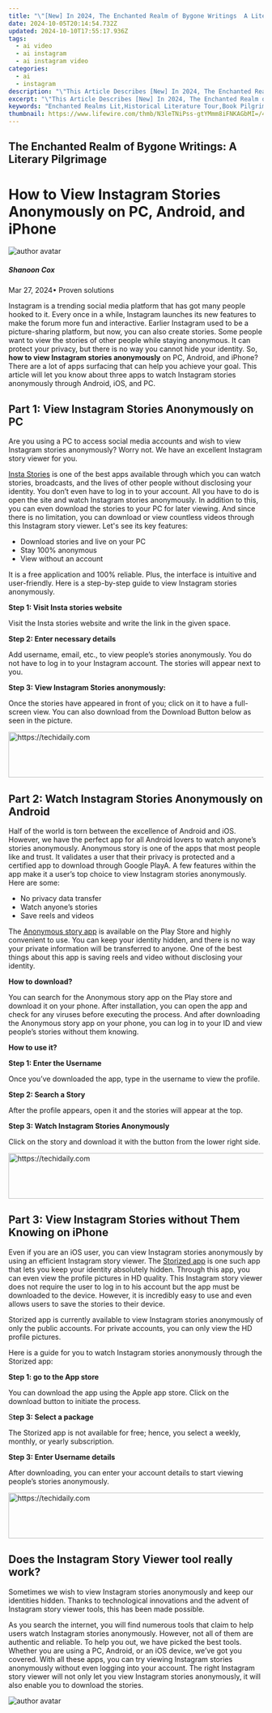 ```yaml
---
title: "\"[New] In 2024, The Enchanted Realm of Bygone Writings  A Literary Pilgrimage\""
date: 2024-10-05T20:14:54.732Z
updated: 2024-10-10T17:55:17.936Z
tags:
  - ai video
  - ai instagram
  - ai instagram video
categories:
  - ai
  - instagram
description: "\"This Article Describes [New] In 2024, The Enchanted Realm of Bygone Writings: A Literary Pilgrimage\""
excerpt: "\"This Article Describes [New] In 2024, The Enchanted Realm of Bygone Writings: A Literary Pilgrimage\""
keywords: "Enchanted Realms Lit,Historical Literature Tour,Book Pilgrimage Journey,Lost Writings Exploration,Bygone Texts Adventure,Literary Heritage Quest,Written Worlds Discovery"
thumbnail: https://www.lifewire.com/thmb/N3leTNiPss-gtYMmm8iFNKAGbMI=/400x300/filters:no_upscale():max_bytes(150000):strip_icc()/ScreenShot2018-03-20at3.12.15PM-5ab15d7c0e23d900379a8a4f.png
---
```


## The Enchanted Realm of Bygone Writings: A Literary Pilgrimage

# How to View Instagram Stories Anonymously on PC, Android, and iPhone

![author avatar](https://images.wondershare.com/filmora/article-images/shannon-cox.jpg)

##### Shanoon Cox

 Mar 27, 2024• Proven solutions

Instagram is a trending social media platform that has got many people hooked to it. Every once in a while, Instagram launches its new features to make the forum more fun and interactive. Earlier Instagram used to be a picture-sharing platform, but now, you can also create stories. Some people want to view the stories of other people while staying anonymous. It can protect your privacy, but there is no way you cannot hide your identity. So, **how to view Instagram stories anonymously** on PC, Android, and iPhone? There are a lot of apps surfacing that can help you achieve your goal. This article will let you know about three apps to watch Instagram stories anonymously through Android, iOS, and PC.

## **Part 1: View Instagram Stories Anonymously on PC**

Are you using a PC to access social media accounts and wish to view Instagram stories anonymously? Worry not. We have an excellent Instagram story viewer for you.

[Insta Stories](https://insta-stories.online/) is one of the best apps available through which you can watch stories, broadcasts, and the lives of other people without disclosing your identity. You don’t even have to log in to your account. All you have to do is open the site and watch Instagram stories anonymously. In addition to this, you can even download the stories to your PC for later viewing. And since there is no limitation, you can download or view countless videos through this Instagram story viewer. Let's see its key features:

* Download stories and live on your PC
* Stay 100% anonymous
* View without an account

It is a free application and 100% reliable. Plus, the interface is intuitive and user-friendly. Here is a step-by-step guide to view Instagram stories anonymously.

**Step 1: Visit Insta stories website**

Visit the Insta stories website and write the link in the given space.

**Step 2: Enter necessary details**

Add username, email, etc., to view people’s stories anonymously. You do not have to log in to your Instagram account. The stories will appear next to you.

**Step 3: View Instagram Stories anonymously:**

Once the stories have appeared in front of you; click on it to have a full-screen view. You can also download from the Download Button below as seen in the picture.

<!-- affiliate ads begin -->
<a href="https://appsumo.8odi.net/c/5597632/2130869/7443" target="_top" id="2130869">
  <img src="//a.impactradius-go.com/display-ad/7443-2130869" border="0" alt="https://techidaily.com" width="600" height="90"/>
</a>
<img height="0" width="0" src="https://appsumo.8odi.net/i/5597632/2130869/7443" style="position:absolute;visibility:hidden;" border="0" />
<!-- affiliate ads end -->

## **Part 2: Watch Instagram Stories Anonymously on Android**

Half of the world is torn between the excellence of Android and iOS. However, we have the perfect app for all Android lovers to watch anyone’s stories anonymously. Anonymous story is one of the apps that most people like and trust. It validates a user that their privacy is protected and a certified app to download through Google PlayA. A few features within the app make it a user’s top choice to view Instagram stories anonymously. Here are some:

* No privacy data transfer
* Watch anyone’s stories
* Save reels and videos

The [Anonymous story app](https://play.google.com/store/apps/details?id=com.fialkoski.fill.instaanonimo&hl=en%5FUS&gl=US) is available on the Play Store and highly convenient to use. You can keep your identity hidden, and there is no way your private information will be transferred to anyone. One of the best things about this app is saving reels and video without disclosing your identity.

**How to download?**

You can search for the Anonymous story app on the Play store and download it on your phone. After installation, you can open the app and check for any viruses before executing the process. And after downloading the Anonymous story app on your phone, you can log in to your ID and view people’s stories without them knowing.

**How to use it?**

**Step 1: Enter the Username**

Once you’ve downloaded the app, type in the username to view the profile.

**Step 2: Search a Story**

After the profile appears, open it and the stories will appear at the top.

**Step 3: Watch Instagram Stories Anonymously**

Click on the story and download it with the button from the lower right side.

<!-- affiliate ads begin -->
<a href="https://appsumo.8odi.net/c/5597632/2118312/7443" target="_top" id="2118312">
  <img src="//a.impactradius-go.com/display-ad/7443-2118312" border="0" alt="https://techidaily.com" width="728" height="90"/>
</a>
<img height="0" width="0" src="https://appsumo.8odi.net/i/5597632/2118312/7443" style="position:absolute;visibility:hidden;" border="0" />
<!-- affiliate ads end -->

## **Part 3: View Instagram Stories without Them Knowing on iPhone**

Even if you are an iOS user, you can view Instagram stories anonymously by using an efficient Instagram story viewer. The [Storized app](https://apps.apple.com/us/app/storized-story-viewer-for-ig/id1482136307#?platform=iphone) is one such app that lets you keep your identity absolutely hidden. Through this app, you can even view the profile pictures in HD quality. This Instagram story viewer does not require the user to log in to his account but the app must be downloaded to the device. However, it is incredibly easy to use and even allows users to save the stories to their device.

Storized app is currently available to view Instagram stories anonymously of only the public accounts. For private accounts, you can only view the HD profile pictures.

Here is a guide for you to watch Instagram stories anonymously through the Storized app:

**Step 1: go to the App store**

You can download the app using the Apple app store. Click on the download button to initiate the process.

S**tep 3: Select a package**

The Storized app is not available for free; hence, you select a weekly, monthly, or yearly subscription.

**Step 3: Enter Username details**

After downloading, you can enter your account details to start viewing people’s stories anonymously.

<!-- affiliate ads begin -->
<a href="https://unicoeye.pxf.io/c/5597632/2134238/18498" target="_top" id="2134238">
  <img src="//a.impactradius-go.com/display-ad/18498-2134238" border="0" alt="https://techidaily.com" width="728" height="90"/>
</a>
<img height="0" width="0" src="https://unicoeye.pxf.io/i/5597632/2134238/18498" style="position:absolute;visibility:hidden;" border="0" />
<!-- affiliate ads end -->

## **Does the Instagram Story Viewer tool really work?**

Sometimes we wish to view Instagram stories anonymously and keep our identities hidden. Thanks to technological innovations and the advent of Instagram story viewer tools, this has been made possible.

As you search the internet, you will find numerous tools that claim to help users watch Instagram stories anonymously. However, not all of them are authentic and reliable. To help you out, we have picked the best tools. Whether you are using a PC, Android, or an iOS device, we’ve got you covered. With all these apps, you can try viewing Instagram stories anonymously without even logging into your account. The right Instagram story viewer will not only let you view Instagram stories anonymously, it will also enable you to download the stories.

![author avatar](https://images.wondershare.com/filmora/article-images/shannon-cox.jpg)

<!-- affiliate ads begin -->
<span id="2135472">
					<video width="864" height="1536" style="cursor:pointer"
           poster="//a.impactradius-go.com/display-clicktoplayimage/2135472.png"
           onclick="if(!this.playClicked){this.play();this.setAttribute('controls',true);this.playClicked=true;}">
	   <source src="//a.impactradius-go.com/display-ad/18498-2135472">
	   <img src="//a.impactradius-go.com/display-clicktoplayimage/2135472.png" style="border: none; height: 100%; width: 100%; object-fit: contain">
	</video>
	<div style="width:540px;text-align:center"><a href="javascript:window.open(decodeURIComponent('https%3A%2F%2Funicoeye.pxf.io%2Fc%2F5597632%2F2135472%2F18498'), '_blank');void(0);">Click here</a></div>
</span>
<img height="0" width="0" src="https://imp.pxf.io/i/5597632/2135472/18498" style="position:absolute;visibility:hidden;" border="0" />
<!-- affiliate ads end -->

Shanoon Cox

Shanoon Cox is a writer and a lover of all things video.

Follow @Shanoon Cox

<ins class="adsbygoogle"
      style="display:block"
      data-ad-client="ca-pub-7571918770474297"
      data-ad-slot="8358498916"
      data-ad-format="auto"
      data-full-width-responsive="true"></ins>

<span class="atpl-alsoreadstyle">Also read:</span>
<div><ul>
<li><a href="https://visual-screen-recording.techidaily.com/new-2024-approved-superior-windows-11-cam-tech-picks/"><u>[New] 2024 Approved Superior Windows 11 Cam Tech Picks</u></a></li>
<li><a href="https://facebook-record-videos.techidaily.com/new-in-2024-easy-process-extracting-youtube-media-directly/"><u>[New] In 2024, Easy Process Extracting YouTube Media Directly</u></a></li>
<li><a href="https://instagram-video-recordings.techidaily.com/new-insights-into-instagram-follower-exits-for-2024/"><u>[New] Insights Into Instagram Follower Exits for 2024</u></a></li>
<li><a href="https://instagram-video-recordings.techidaily.com/new-instagram-desktop-tips-for-effortless-video-posts/"><u>[New] Instagram Desktop Tips for Effortless Video Posts</u></a></li>
<li><a href="https://instagram-video-recordings.techidaily.com/new-the-audio-avenger-your-pathway-to-sound-in-story-posts/"><u>[New] The Audio Avenger Your Pathway to Sound in Story Posts</u></a></li>
<li><a href="https://instagram-video-recordings.techidaily.com/new-understanding-instagrams-chord-of-musical-law-for-2024/"><u>[New] Understanding Instagram’s Chord of Musical Law for 2024</u></a></li>
<li><a href="https://instagram-video-recordings.techidaily.com/updated-in-2024-a-step-by-step-manual-to-instagram-highlight-image-creation/"><u>[Updated] In 2024, A Step-by-Step Manual to Instagram Highlight Image Creation</u></a></li>
<li><a href="https://fox-cloud.techidaily.com/updated-in-2024-expert-tips-opening-and-playing-srt-on-pcmac/"><u>[Updated] In 2024, Expert Tips Opening and Playing SRT on PC/Mac</u></a></li>
<li><a href="https://instagram-video-recordings.techidaily.com/updated-insta-growth-the-10-most-important-hashtags-now/"><u>[Updated] Insta Growth The 10 Most Important Hashtags Now</u></a></li>
<li><a href="https://extra-support.techidaily.com/updated-mastering-speed-removing-ssgnatures-immediately/"><u>[Updated] Mastering Speed Removing Ssgnatures Immediately</u></a></li>
<li><a href="https://article-tips.techidaily.com/a-leap-forward-in-exposure-management-and-composition/"><u>A Leap Forward in Exposure Management and Composition</u></a></li>
<li><a href="https://instagram-video-recordings.techidaily.com/discover-these-eight-handy-apps-to-upload-reels-on-instagram-for-2024/"><u>Discover These Eight Handy Apps to Upload Reels on Instagram for 2024</u></a></li>
<li><a href="https://tech-revival.techidaily.com/engage-in-confidential-chats-using-duckduckgos-ai-access-exclusive-private-sessions-like-chatgpt-plus/"><u>Engage in Confidential Chats Using DuckDuckGo's AI: Access Exclusive Private Sessions Like ChatGPT Plus!</u></a></li>
<li><a href="https://fake-location.techidaily.com/fixing-foneazy-mockgo-not-working-on-honor-x50-gt-drfone-by-drfone-virtual-android/"><u>Fixing Foneazy MockGo Not Working On Honor X50 GT | Dr.fone</u></a></li>
<li><a href="https://sim-unlock.techidaily.com/in-2024-sim-unlock-nubia-red-magic-8s-pro-phones-without-code-2-ways-to-remove-android-sim-lock-by-drfone-android/"><u>In 2024, Sim Unlock Nubia Red Magic 8S Pro Phones without Code 2 Ways to Remove Android Sim Lock</u></a></li>
<li><a href="https://extra-hints.techidaily.com/top-cinematographer-secrets-for-exceptional-visuals/"><u>Top Cinematographer Secrets for Exceptional Visuals</u></a></li>
</ul></div>

